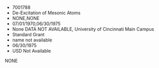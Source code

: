 * 7001788
* De-Excitation of Mesonic Atoms
* NONE,NONE
* 07/01/1970,06/30/1975
* None   DATA NOT AVAILABLE, University of Cincinnati Main Campus
* Standard Grant
*   name not available
* 06/30/1975
* USD Not Available

NONE